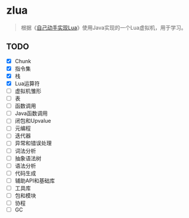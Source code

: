 # zlua
> 根据《[自己动手实现Lua](https://book.douban.com/subject/30348061/)》使用Java实现的一个Lua虚拟机，用于学习。

## TODO
- [x] Chunk
- [x] 指令集
- [x] 栈
- [x] Lua运算符
- [ ] 虚拟机雏形
- [ ] 表
- [ ] 函数调用
- [ ] Java函数调用
- [ ] 闭包和Upvalue
- [ ] 元编程
- [ ] 迭代器
- [ ] 异常和错误处理
- [ ] 词法分析
- [ ] 抽象语法树
- [ ] 语法分析
- [ ] 代码生成
- [ ] 辅助API和基础库
- [ ] 工具库
- [ ] 包和模块
- [ ] 协程
- [ ] GC